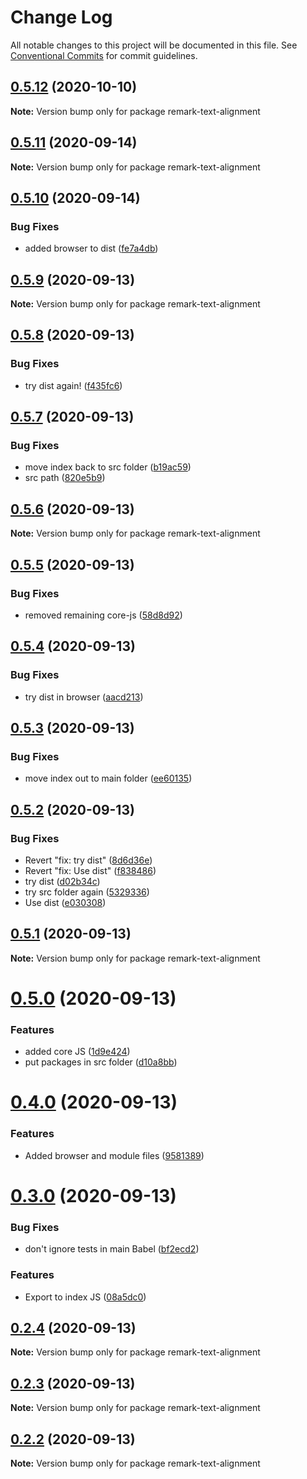 # Change Log

All notable changes to this project will be documented in this file.
See [Conventional Commits](https://conventionalcommits.org) for commit guidelines.

## [0.5.12](https://github.com/johnnyhuy/ggsmark/compare/remark-text-alignment@0.5.11...remark-text-alignment@0.5.12) (2020-10-10)

**Note:** Version bump only for package remark-text-alignment





## [0.5.11](https://github.com/johnnyhuy/ggsmark/compare/remark-text-alignment@0.5.10...remark-text-alignment@0.5.11) (2020-09-14)

**Note:** Version bump only for package remark-text-alignment





## [0.5.10](https://github.com/johnnyhuy/ggsmark/compare/remark-text-alignment@0.5.9...remark-text-alignment@0.5.10) (2020-09-14)


### Bug Fixes

* added browser to dist ([fe7a4db](https://github.com/johnnyhuy/ggsmark/commit/fe7a4db9a9be13ea4d7d93b24215cd89cde13bad))





## [0.5.9](https://github.com/johnnyhuy/ggsmark/compare/remark-text-alignment@0.5.8...remark-text-alignment@0.5.9) (2020-09-13)

**Note:** Version bump only for package remark-text-alignment





## [0.5.8](https://github.com/johnnyhuy/ggsmark/compare/remark-text-alignment@0.5.7...remark-text-alignment@0.5.8) (2020-09-13)


### Bug Fixes

* try dist again! ([f435fc6](https://github.com/johnnyhuy/ggsmark/commit/f435fc65d3fa5698eb70f8be3b9a91454bd50efc))





## [0.5.7](https://github.com/johnnyhuy/ggsmark/compare/remark-text-alignment@0.5.6...remark-text-alignment@0.5.7) (2020-09-13)


### Bug Fixes

* move index back to src folder ([b19ac59](https://github.com/johnnyhuy/ggsmark/commit/b19ac590f62a670e122a4af6b42161a8d168ad6d))
* src path ([820e5b9](https://github.com/johnnyhuy/ggsmark/commit/820e5b9c108a03f2d9d72e6dbd4989c81a601bd6))





## [0.5.6](https://github.com/johnnyhuy/ggsmark/compare/remark-text-alignment@0.5.5...remark-text-alignment@0.5.6) (2020-09-13)

**Note:** Version bump only for package remark-text-alignment





## [0.5.5](https://github.com/johnnyhuy/ggsmark/compare/remark-text-alignment@0.5.4...remark-text-alignment@0.5.5) (2020-09-13)


### Bug Fixes

* removed remaining core-js ([58d8d92](https://github.com/johnnyhuy/ggsmark/commit/58d8d9210c9a2915a23ad508873accd63a86a7de))





## [0.5.4](https://github.com/johnnyhuy/ggsmark/compare/remark-text-alignment@0.5.3...remark-text-alignment@0.5.4) (2020-09-13)


### Bug Fixes

* try dist in browser ([aacd213](https://github.com/johnnyhuy/ggsmark/commit/aacd21371db48e1d094a4d64127af0703a919f4e))





## [0.5.3](https://github.com/johnnyhuy/ggsmark/compare/remark-text-alignment@0.5.2...remark-text-alignment@0.5.3) (2020-09-13)


### Bug Fixes

* move index out to main folder ([ee60135](https://github.com/johnnyhuy/ggsmark/commit/ee60135b993d26a7c139046ea5f9c36f1e5f8b9c))





## [0.5.2](https://github.com/johnnyhuy/ggsmark/compare/remark-text-alignment@0.5.1...remark-text-alignment@0.5.2) (2020-09-13)


### Bug Fixes

* Revert "fix: try dist" ([8d6d36e](https://github.com/johnnyhuy/ggsmark/commit/8d6d36e60408532a9218b5db0597540b8bf33bdb))
* Revert "fix: Use dist" ([f838486](https://github.com/johnnyhuy/ggsmark/commit/f8384861d7b043439a67dc903a9780dfafa8267e))
* try dist ([d02b34c](https://github.com/johnnyhuy/ggsmark/commit/d02b34c43b9d02ae0ee156113426954e1d0b5bc3))
* try src folder again ([5329336](https://github.com/johnnyhuy/ggsmark/commit/5329336cbb7456bc9fd844fcc43bbaa6c1fcc169))
* Use dist ([e030308](https://github.com/johnnyhuy/ggsmark/commit/e03030845ada2600a25b0bd894844eedb4fc1358))





## [0.5.1](https://github.com/johnnyhuy/ggsmark/compare/remark-text-alignment@0.5.0...remark-text-alignment@0.5.1) (2020-09-13)

**Note:** Version bump only for package remark-text-alignment





# [0.5.0](https://github.com/johnnyhuy/ggsmark/compare/remark-text-alignment@0.4.0...remark-text-alignment@0.5.0) (2020-09-13)


### Features

* added core JS ([1d9e424](https://github.com/johnnyhuy/ggsmark/commit/1d9e424426cdf2ddae38c817e3d3f23d436cfca4))
* put packages in src folder ([d10a8bb](https://github.com/johnnyhuy/ggsmark/commit/d10a8bb233cf6140a0d0f37b2f8ae2670eeefe2a))





# [0.4.0](https://github.com/johnnyhuy/ggsmark/compare/remark-text-alignment@0.3.0...remark-text-alignment@0.4.0) (2020-09-13)


### Features

* Added browser and module files ([9581389](https://github.com/johnnyhuy/ggsmark/commit/958138995ac17ed1eb3a9b13d2abb8b2e42521d5))





# [0.3.0](https://github.com/johnnyhuy/ggsmark/compare/remark-text-alignment@0.2.4...remark-text-alignment@0.3.0) (2020-09-13)


### Bug Fixes

* don't ignore tests in main Babel ([bf2ecd2](https://github.com/johnnyhuy/ggsmark/commit/bf2ecd21c81d11522b13b3631bfd1ef877244271))


### Features

* Export to index JS ([08a5dc0](https://github.com/johnnyhuy/ggsmark/commit/08a5dc0e5f4278bf7fbccf23eb99647c5a82dbc3))





## [0.2.4](https://github.com/johnnyhuy/ggsmark/compare/remark-text-alignment@0.2.3...remark-text-alignment@0.2.4) (2020-09-13)

**Note:** Version bump only for package remark-text-alignment





## [0.2.3](https://github.com/johnnyhuy/ggsmark/compare/remark-text-alignment@0.2.2...remark-text-alignment@0.2.3) (2020-09-13)

**Note:** Version bump only for package remark-text-alignment





## [0.2.2](https://github.com/johnnyhuy/ggsmark/compare/remark-text-alignment@0.2.1...remark-text-alignment@0.2.2) (2020-09-13)

**Note:** Version bump only for package remark-text-alignment
